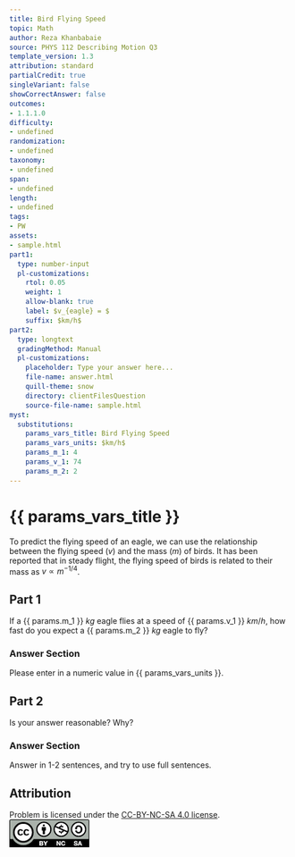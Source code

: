 ```yaml
---
title: Bird Flying Speed
topic: Math
author: Reza Khanbabaie
source: PHYS 112 Describing Motion Q3
template_version: 1.3
attribution: standard
partialCredit: true
singleVariant: false
showCorrectAnswer: false
outcomes:
- 1.1.1.0
difficulty:
- undefined
randomization:
- undefined
taxonomy:
- undefined
span:
- undefined
length:
- undefined
tags:
- PW
assets:
- sample.html
part1:
  type: number-input
  pl-customizations:
    rtol: 0.05
    weight: 1
    allow-blank: true
    label: $v_{eagle} = $
    suffix: $km/h$
part2:
  type: longtext
  gradingMethod: Manual
  pl-customizations:
    placeholder: Type your answer here...
    file-name: answer.html
    quill-theme: snow
    directory: clientFilesQuestion
    source-file-name: sample.html
myst:
  substitutions:
    params_vars_title: Bird Flying Speed
    params_vars_units: $km/h$
    params_m_1: 4
    params_v_1: 74
    params_m_2: 2
---
```

# {{ params_vars_title }}
To predict the flying speed of an eagle, we can use the relationship between the flying speed ($v$) and the mass ($m$) of birds. It has been reported that in steady flight, the flying speed of birds is related to their mass as $v \propto m^{-1/4}$.

## Part 1

If a {{ params.m_1 }} $kg$ eagle flies at a speed of {{ params.v_1 }} $km/h$, how fast do you expect a {{ params.m_2 }} $kg$ eagle to fly?

### Answer Section

Please enter in a numeric value in {{ params_vars_units }}.

## Part 2

Is your answer reasonable? Why?

### Answer Section

Answer in 1-2 sentences, and try to use full sentences.

## Attribution

Problem is licensed under the [CC-BY-NC-SA 4.0 license](https://creativecommons.org/licenses/by-nc-sa/4.0/).<br> ![The Creative Commons 4.0 license requiring attribution-BY, non-commercial-NC, and share-alike-SA license.](https://raw.githubusercontent.com/firasm/bits/master/by-nc-sa.png)